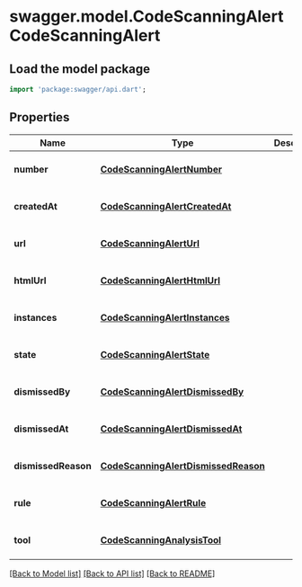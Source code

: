 # swagger.model.CodeScanningAlertCodeScanningAlert

## Load the model package
```dart
import 'package:swagger/api.dart';
```

## Properties
Name | Type | Description | Notes
------------ | ------------- | ------------- | -------------
**number** | [**CodeScanningAlertNumber**](CodeScanningAlertNumber.md) |  | [optional] [default to null]
**createdAt** | [**CodeScanningAlertCreatedAt**](CodeScanningAlertCreatedAt.md) |  | [optional] [default to null]
**url** | [**CodeScanningAlertUrl**](CodeScanningAlertUrl.md) |  | [optional] [default to null]
**htmlUrl** | [**CodeScanningAlertHtmlUrl**](CodeScanningAlertHtmlUrl.md) |  | [optional] [default to null]
**instances** | [**CodeScanningAlertInstances**](CodeScanningAlertInstances.md) |  | [optional] [default to null]
**state** | [**CodeScanningAlertState**](CodeScanningAlertState.md) |  | [optional] [default to null]
**dismissedBy** | [**CodeScanningAlertDismissedBy**](CodeScanningAlertDismissedBy.md) |  | [optional] [default to null]
**dismissedAt** | [**CodeScanningAlertDismissedAt**](CodeScanningAlertDismissedAt.md) |  | [optional] [default to null]
**dismissedReason** | [**CodeScanningAlertDismissedReason**](CodeScanningAlertDismissedReason.md) |  | [optional] [default to null]
**rule** | [**CodeScanningAlertRule**](CodeScanningAlertRule.md) |  | [optional] [default to null]
**tool** | [**CodeScanningAnalysisTool**](CodeScanningAnalysisTool.md) |  | [optional] [default to null]

[[Back to Model list]](../README.md#documentation-for-models) [[Back to API list]](../README.md#documentation-for-api-endpoints) [[Back to README]](../README.md)

